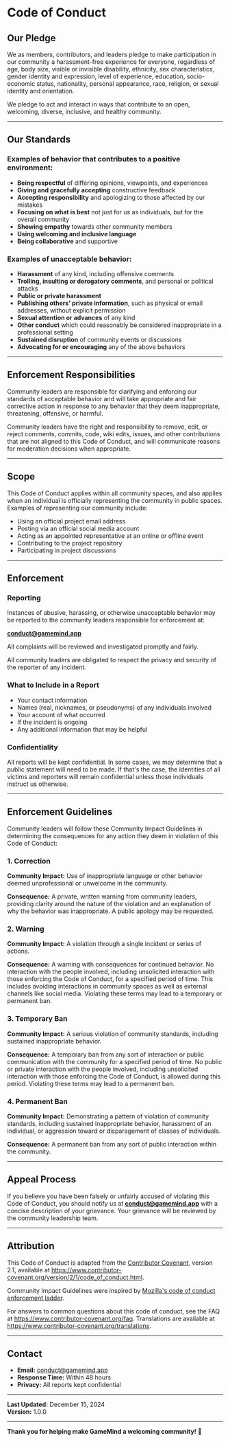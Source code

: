 # Code of Conduct

## Our Pledge

We as members, contributors, and leaders pledge to make participation in our community a harassment-free experience for everyone, regardless of age, body size, visible or invisible disability, ethnicity, sex characteristics, gender identity and expression, level of experience, education, socio-economic status, nationality, personal appearance, race, religion, or sexual identity and orientation.

We pledge to act and interact in ways that contribute to an open, welcoming, diverse, inclusive, and healthy community.

---

## Our Standards

### Examples of behavior that contributes to a positive environment:

- **Being respectful** of differing opinions, viewpoints, and experiences
- **Giving and gracefully accepting** constructive feedback
- **Accepting responsibility** and apologizing to those affected by our mistakes
- **Focusing on what is best** not just for us as individuals, but for the overall community
- **Showing empathy** towards other community members
- **Using welcoming and inclusive language**
- **Being collaborative** and supportive

### Examples of unacceptable behavior:

- **Harassment** of any kind, including offensive comments
- **Trolling, insulting or derogatory comments**, and personal or political attacks
- **Public or private harassment**
- **Publishing others' private information**, such as physical or email addresses, without explicit permission
- **Sexual attention or advances** of any kind
- **Other conduct** which could reasonably be considered inappropriate in a professional setting
- **Sustained disruption** of community events or discussions
- **Advocating for or encouraging** any of the above behaviors

---

## Enforcement Responsibilities

Community leaders are responsible for clarifying and enforcing our standards of acceptable behavior and will take appropriate and fair corrective action in response to any behavior that they deem inappropriate, threatening, offensive, or harmful.

Community leaders have the right and responsibility to remove, edit, or reject comments, commits, code, wiki edits, issues, and other contributions that are not aligned to this Code of Conduct, and will communicate reasons for moderation decisions when appropriate.

---

## Scope

This Code of Conduct applies within all community spaces, and also applies when an individual is officially representing the community in public spaces. Examples of representing our community include:

- Using an official project email address
- Posting via an official social media account
- Acting as an appointed representative at an online or offline event
- Contributing to the project repository
- Participating in project discussions

---

## Enforcement

### Reporting

Instances of abusive, harassing, or otherwise unacceptable behavior may be reported to the community leaders responsible for enforcement at:

**conduct@gamemind.app**

All complaints will be reviewed and investigated promptly and fairly.

All community leaders are obligated to respect the privacy and security of the reporter of any incident.

### What to Include in a Report

- Your contact information
- Names (real, nicknames, or pseudonyms) of any individuals involved
- Your account of what occurred
- If the incident is ongoing
- Any additional information that may be helpful

### Confidentiality

All reports will be kept confidential. In some cases, we may determine that a public statement will need to be made. If that's the case, the identities of all victims and reporters will remain confidential unless those individuals instruct us otherwise.

---

## Enforcement Guidelines

Community leaders will follow these Community Impact Guidelines in determining the consequences for any action they deem in violation of this Code of Conduct:

### 1. Correction

**Community Impact:** Use of inappropriate language or other behavior deemed unprofessional or unwelcome in the community.

**Consequence:** A private, written warning from community leaders, providing clarity around the nature of the violation and an explanation of why the behavior was inappropriate. A public apology may be requested.

### 2. Warning

**Community Impact:** A violation through a single incident or series of actions.

**Consequence:** A warning with consequences for continued behavior. No interaction with the people involved, including unsolicited interaction with those enforcing the Code of Conduct, for a specified period of time. This includes avoiding interactions in community spaces as well as external channels like social media. Violating these terms may lead to a temporary or permanent ban.

### 3. Temporary Ban

**Community Impact:** A serious violation of community standards, including sustained inappropriate behavior.

**Consequence:** A temporary ban from any sort of interaction or public communication with the community for a specified period of time. No public or private interaction with the people involved, including unsolicited interaction with those enforcing the Code of Conduct, is allowed during this period. Violating these terms may lead to a permanent ban.

### 4. Permanent Ban

**Community Impact:** Demonstrating a pattern of violation of community standards, including sustained inappropriate behavior, harassment of an individual, or aggression toward or disparagement of classes of individuals.

**Consequence:** A permanent ban from any sort of public interaction within the community.

---

## Appeal Process

If you believe you have been falsely or unfairly accused of violating this Code of Conduct, you should notify us at **conduct@gamemind.app** with a concise description of your grievance. Your grievance will be reviewed by the community leadership team.

---

## Attribution

This Code of Conduct is adapted from the [Contributor Covenant](https://www.contributor-covenant.org), version 2.1, available at https://www.contributor-covenant.org/version/2/1/code_of_conduct.html.

Community Impact Guidelines were inspired by [Mozilla's code of conduct enforcement ladder](https://github.com/mozilla/diversity).

For answers to common questions about this code of conduct, see the FAQ at https://www.contributor-covenant.org/faq. Translations are available at https://www.contributor-covenant.org/translations.

---

## Contact

- **Email:** conduct@gamemind.app
- **Response Time:** Within 48 hours
- **Privacy:** All reports kept confidential

---

**Last Updated:** December 15, 2024  
**Version:** 1.0.0

---

**Thank you for helping make GameMind a welcoming community!** 🤝

